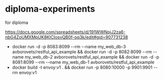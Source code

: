 # diploma-experiments
for diploma



https://docs.google.com/spreadsheets/d/191WWNpjJ2za6-nbG4ZoUMXMpUK8KlCIosvQB0f-oq3k/edit#gid=907731238



 - docker run -d -p 8083:8099 --rm --name my_web_db-3 avborovets/restful_api_example && docker run -d -p 8082:8099 --rm --name my_web_db-2 avborovets/restful_api_example && docker run -d -p 8081:8099 --rm --name my_web_db-1 avborovets/restful_api_example
 - docker build -t envoy:v1 . && docker run -p 8080:10000 -p 9901:9901 --rm envoy:v1